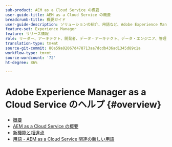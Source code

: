 ```yaml
---
sub-product: AEM as a Cloud Service の概要
user-guide-title: AEM as a Cloud Service の概要
breadcrumb-title: 概要ガイド
user-guide-description: ソリューションの紹介、用語など、Adobe Experience Manager as a Cloud Service の概要については、まずこちらを参照してください。
feature-set: Experience Manager
feature: リリース情報
role: リーダー、アーキテクト、開発者、データ・アーキテクト、データ・エンジニア、管理者、実業家
translation-type: tm+mt
source-git-commit: 80a59a02067d478713aa7dcdb436ad1345d89c1a
workflow-type: tm+mt
source-wordcount: '72'
ht-degree: 86%

---
```



# Adobe Experience Manager as a Cloud Service のヘルプ {#overview}

+ [概要](/help/overview/home.md)
+ [AEM as a Cloud Service の概要](introduction.md)
+ [新機能と相違点](what-is-new-and-different.md)
+ [用語 - AEM as a Cloud Service 関連の新しい用語](terminology.md)
